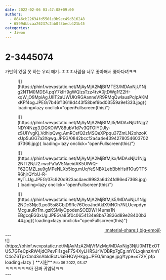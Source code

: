 ```yaml
---
date: 2022-02-06 03:47:08+09:00
authors:
  - 8846cb22634fd5501e9b9ec49d316248
  - 6599dbbcaa26237c2ab0f3becb421b45
categories:
  - Jiwon
---
```


# 2-3445074

<div class="post-container" markdown="1">
<div class="content-container md-sidebar__scrollwrap" markdown="1">

가만히 있질 못 하는 우리 애기..ㅎㅎㅎ사람을 너무 좋아해서 쫓아다녀ㅋㅋ
<figure markdown="1">
![](https://phinf.wevpstatic.net/MjAyMjA2MjBfMTE3/MDAxNjU1Njg2NTM0MDE4.pqY7kIH9gWQlzsTzz4tvA0jtDWg1fZ2H-xqW_O9MpiAg.UIlT2aUWUKrRGAanneVR9RMqQwIausPqIpAKMxKFf4og.JPEG/7b46f13619d443f58bef9bd03559a9e1333.jpg){ loading=lazy onclick="openFullscreen(this)"}
</figure>

<figure markdown="1">
![](https://phinf.wevpstatic.net/MjAyMjA2MjBfMjI5/MDAxNjU1Njg2NDY4Nzg3.DQKOWV88ubV1d7v3QTOIYDJly-zSUIYvgKj_VdhipQwg.AmRCsfQ2zMSQeXPpqu37ZmLN2ohzoKxUp5uGG7a3Xqwg.JPEG/0842bccf2a4a4e4394278054603702d7366.jpg){ loading=lazy onclick="openFullscreen(this)"}
</figure>

<figure markdown="1">
![](https://phinf.wevpstatic.net/MjAyMjA2MjBfMjkx/MDAxNjU1Njg2NTI2NjU2.rwcPa1aV5NaeidAK5UlWQ-F62CMZLsu9gMPeNLXo5lcg.mUqYeSNBXLebBbhHsif1Ou9TT5R6hjrQYbU-R-AyTLUg.JPEG/07c920d923ac4aed9982a6d24fd96e47368.jpg){ loading=lazy onclick="openFullscreen(this)"}
</figure>

<figure markdown="1">
![](https://phinf.wevpstatic.net/MjAyMjA2MjBfMjk5/MDAxNjU1Njg2NDc3Njc3.po35si8CbjD9Rc76OcoJndAklX9iNOh7NLUevpdynMcg.auRrTm_gzKSMiyOpodenSOEDWH4uma1N-EBgcqEG3xUg.JPEG/a85f0c0654134e8ba73836d89e28400b344.jpg){ loading=lazy onclick="openFullscreen(this)"}
</figure>


</div>
</div>

<div style="text-align: right;" markdown="1">
<a href="https://weverse.io/fromis9/fanpost/2-3445074" style="text-align: right;">:material-share:{.big-emoji}</a>
</div>
---

<div class="comments-container md-sidebar__scrollwrap" markdown="1">
<div class="comment" markdown="1">
<div class='id-container' markdown="1">
![](https://phinf.wevpstatic.net/MjAyMzA2MjVfMzMg/MDAxNjg3NjU0MTExOTU5.7GFeCpkRW4jdCPevFi1sgeF7S4XyLHRSJr1VOBRp7gEg.mY0LxqknzXmYC4oZ6TpxCmdSnAbldBctUiaEHQVjHkgg.JPEG/image.jpg?type=s72){ pfp loading=lazy }
**<span class="artist">지원</span>** <small>Feb 06 2022, 03:47</small><br>
</div>
<div class='comment-body' markdown="1">
ㅋㅋㅋㅋㅋㅋ아 진짜 귀엽닼ㅋㅋ 
</div>
</div>
</div>
---
